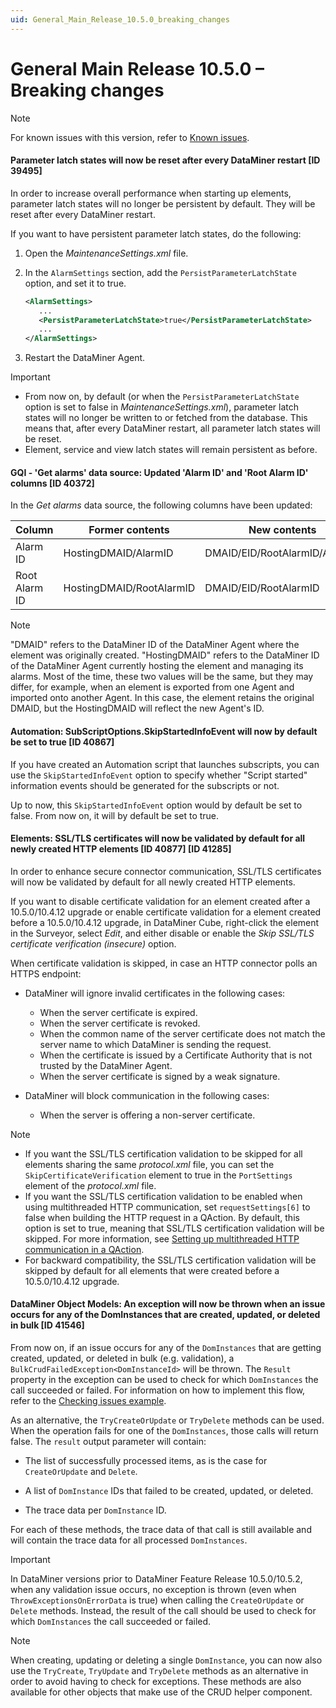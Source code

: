 ```yaml
---
uid: General_Main_Release_10.5.0_breaking_changes
---
```


# General Main Release 10.5.0 – Breaking changes

> [!NOTE]
> For known issues with this version, refer to [Known issues](xref:Known_issues).

#### Parameter latch states will now be reset after every DataMiner restart [ID 39495]

<!-- MR 10.5.0 - FR 10.4.9 -->

In order to increase overall performance when starting up elements, parameter latch states will no longer be persistent by default. They will be reset after every DataMiner restart.

If you want to have persistent parameter latch states, do the following:

1. Open the *MaintenanceSettings.xml* file.

1. In the `AlarmSettings` section, add the `PersistParameterLatchState` option, and set it to true.

   ```xml
   <AlarmSettings>
      ...
      <PersistParameterLatchState>true</PersistParameterLatchState>
      ...
   </AlarmSettings>
   ```

1. Restart the DataMiner Agent.

> [!IMPORTANT]
>
> - From now on, by default (or when the `PersistParameterLatchState` option is set to false in *MaintenanceSettings.xml*), parameter latch states will no longer be written to or fetched from the database. This means that, after every DataMiner restart, all parameter latch states will be reset.
> - Element, service and view latch states will remain persistent as before.

#### GQI - 'Get alarms' data source: Updated 'Alarm ID' and 'Root Alarm ID' columns [ID 40372]

<!-- MR 10.5.0 - FR 10.4.11 -->

In the *Get alarms* data source, the following columns have been updated:

| Column | Former contents | New contents |
|--------|-----------------|--------------|
| Alarm ID      | HostingDMAID/AlarmID     | DMAID/EID/RootAlarmID/AlarmID |
| Root Alarm ID | HostingDMAID/RootAlarmID | DMAID/EID/RootAlarmID         |

> [!NOTE]
> "DMAID" refers to the DataMiner ID of the DataMiner Agent where the element was originally created. "HostingDMAID" refers to the DataMiner ID of the DataMiner Agent currently hosting the element and managing its alarms. Most of the time, these two values will be the same, but they may differ, for example, when an element is exported from one Agent and imported onto another Agent. In this case, the element retains the original DMAID, but the HostingDMAID will reflect the new Agent's ID.

#### Automation: SubScriptOptions.SkipStartedInfoEvent will now by default be set to true [ID 40867]

<!-- MR 10.5.0 - FR 10.4.12 -->

If you have created an Automation script that launches subscripts, you can use the `SkipStartedInfoEvent` option to specify whether "Script started" information events should be generated for the subscripts or not.

Up to now, this `SkipStartedInfoEvent` option would by default be set to false. From now on, it will by default be set to true.

#### Elements: SSL/TLS certificates will now be validated by default for all newly created HTTP elements [ID 40877] [ID 41285]

<!-- MR 10.5.0 - FR 10.4.12 -->

In order to enhance secure connector communication, SSL/TLS certificates will now be validated by default for all newly created HTTP elements.

If you want to disable certificate validation for an element created after a 10.5.0/10.4.12 upgrade or enable certificate validation for a element created before a 10.5.0/10.4.12 upgrade, in DataMiner Cube, right-click the element in the Surveyor, select *Edit*, and either disable or enable the *Skip SSL/TLS certificate verification (insecure)* option.

When certificate validation is skipped, in case an HTTP connector polls an HTTPS endpoint:

- DataMiner will ignore invalid certificates in the following cases:

  - When the server certificate is expired.
  - When the server certificate is revoked.
  - When the common name of the server certificate does not match the server name to which DataMiner is sending the request.
  - When the certificate is issued by a Certificate Authority that is not trusted by the DataMiner Agent.
  - When the server certificate is signed by a weak signature.

- DataMiner will block communication in the following cases:

  - When the server is offering a non-server certificate.

> [!NOTE]
>
> - If you want the SSL/TLS certification validation to be skipped for all elements sharing the same *protocol.xml* file, you can set the `SkipCertificateVerification` element to true in the `PortSettings` element of the *protocol.xml* file.
> - If you want the SSL/TLS certification validation to be enabled when using multithreaded HTTP communication, set `requestSettings[6]` to false when building the HTTP request in a QAction. By default, this option is set to true, meaning that SSL/TLS certification validation will be skipped. For more information, see [Setting up multithreaded HTTP communication in a QAction](xref:AdvancedMultiThreadedTimersHttp).
> - For backward compatibility, the SSL/TLS certification validation will be skipped by default for all elements that were created before a 10.5.0/10.4.12 upgrade.

#### DataMiner Object Models: An exception will now be thrown when an issue occurs for any of the DomInstances that are created, updated, or deleted in bulk [ID 41546]

<!-- MR 10.5.0 - FR 10.5.2 -->

From now on, if an issue occurs for any of the `DomInstances` that are getting created, updated, or deleted in bulk (e.g. validation), a `BulkCrudFailedException<DomInstanceId>` will be thrown. The `Result` property in the exception can be used to check for which `DomInstances` the call succeeded or failed. For information on how to implement this flow, refer to the [Checking issues example](xref:DOM_BulkProcessing_Examples#checking-issues).

As an alternative, the `TryCreateOrUpdate` or `TryDelete` methods can be used. When the operation fails for one of the `DomInstances`, those calls will return false. The `result` output parameter will contain:

- The list of successfully processed items, as is the case for `CreateOrUpdate` and `Delete`.

- A list of `DomInstance` IDs that failed to be created, updated, or deleted.

- The trace data per `DomInstance` ID.

For each of these methods, the trace data of that call is still available and will contain the trace data for all processed `DomInstances`.

> [!IMPORTANT]
> In DataMiner versions prior to DataMiner Feature Release 10.5.0/10.5.2, when any validation issue occurs, no exception is thrown (even when `ThrowExceptionsOnErrorData` is true) when calling the `CreateOrUpdate` or `Delete` methods. Instead, the result of the call should be used to check for which `DomInstances` the call succeeded or failed.

> [!NOTE]
> When creating, updating or deleting a single `DomInstance`, you can now also use the `TryCreate`, `TryUpdate` and `TryDelete` methods as an alternative in order to avoid having to check for exceptions. These methods are also available for other objects that make use of the CRUD helper component.
